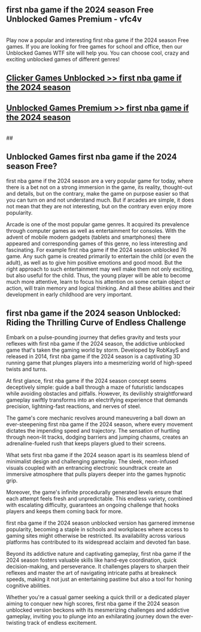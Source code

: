 ## first nba game if the 2024 season Free Unblocked Games Premium - vfc4v <br>
<br>
Play now a popular and interesting first nba game if the 2024 season Free games. If you are looking for free games for school and office, then our Unblocked Games WTF site will help you. You can choose cool, crazy and exciting unblocked games of different genres!


##  [Clicker Games Unblocked >> first nba game if the 2024 season](http://freeplayer.one?title=first_nba_game_if_the_2024_season&ref=04)

##  [Unblocked Games Premium >> first nba game if the 2024 season](http://freeplayer.one?title=first_nba_game_if_the_2024_season&ref=04)
  <br>
  ##



## Unblocked Games first nba game if the 2024 season Free?

first nba game if the 2024 season are a very popular game for today, where there is a bet not on a strong immersion in the game, its reality, thought-out and details, but on the contrary, make the game on purpose easier so that you can turn on and not understand much. But if arcades are simple, it does not mean that they are not interesting, but on the contrary even enjoy more popularity.

Arcade is one of the most popular game genres. It acquired its prevalence through computer games as well as entertainment for consoles. With the advent of mobile modern gadgets (tablets and smartphones) there appeared and corresponding games of this genre, no less interesting and fascinating. For example first nba game if the 2024 season unblocked 76 game. Any such game is created primarily to entertain the child (or even the adult), as well as to give him positive emotions and good mood. But the right approach to such entertainment may well make them not only exciting, but also useful for the child. Thus, the young player will be able to become much more attentive, learn to focus his attention on some certain object or action, will train memory and logical thinking. And all these abilities and their development in early childhood are very important.

##  first nba game if the 2024 season Unblocked: Riding the Thrilling Curve of Endless Challenge

Embark on a pulse-pounding journey that defies gravity and tests your reflexes with first nba game if the 2024 season, the addictive unblocked game that's taken the gaming world by storm. Developed by RobKayS and released in 2014, first nba game if the 2024 season is a captivating 3D running game that plunges players into a mesmerizing world of high-speed twists and turns.

At first glance, first nba game if the 2024 season concept seems deceptively simple: guide a ball through a maze of futuristic landscapes while avoiding obstacles and pitfalls. However, its devilishly straightforward gameplay swiftly transforms into an electrifying experience that demands precision, lightning-fast reactions, and nerves of steel.

The game's core mechanic revolves around maneuvering a ball down an ever-steepening first nba game if the 2024 season, where every movement dictates the impending speed and trajectory. The sensation of hurtling through neon-lit tracks, dodging barriers and jumping chasms, creates an adrenaline-fueled rush that keeps players glued to their screens.

What sets first nba game if the 2024 season apart is its seamless blend of minimalist design and challenging gameplay. The sleek, neon-infused visuals coupled with an entrancing electronic soundtrack create an immersive atmosphere that pulls players deeper into the games hypnotic grip.

Moreover, the game's infinite procedurally generated levels ensure that each attempt feels fresh and unpredictable. This endless variety, combined with escalating difficulty, guarantees an ongoing challenge that hooks players and keeps them coming back for more.

first nba game if the 2024 season unblocked version has garnered immense popularity, becoming a staple in schools and workplaces where access to gaming sites might otherwise be restricted. Its availability across various platforms has contributed to its widespread acclaim and devoted fan base.

Beyond its addictive nature and captivating gameplay, first nba game if the 2024 season fosters valuable skills like hand-eye coordination, quick decision-making, and perseverance. It challenges players to sharpen their reflexes and master the art of navigating intricate paths at breakneck speeds, making it not just an entertaining pastime but also a tool for honing cognitive abilities.

Whether you're a casual gamer seeking a quick thrill or a dedicated player aiming to conquer new high scores, first nba game if the 2024 season unblocked version beckons with its mesmerizing challenges and addictive gameplay, inviting you to plunge into an exhilarating journey down the ever-twisting track of endless excitement.